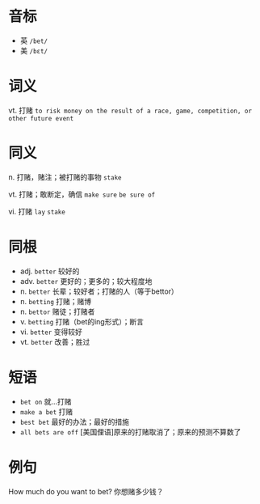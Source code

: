 # 音标

- 英 `/bet/`
- 美 `/bɛt/`

# 词义

vt. 打赌
`to risk money on the result of a race, game, competition, or other future event`

# 同义

n. 打赌，赌注；被打赌的事物
`stake`

vt. 打赌；敢断定，确信
`make sure` `be sure of`

vi. 打赌
`lay` `stake`

# 同根

- adj. `better` 较好的
- adv. `better` 更好的；更多的；较大程度地
- n. `better` 长辈；较好者；打赌的人（等于bettor）
- n. `betting` 打赌；赌博
- n. `bettor` 赌徒；打赌者
- v. `betting` 打赌（bet的ing形式）；断言
- vi. `better` 变得较好
- vt. `better` 改善；胜过

# 短语

- `bet on` 就…打赌
- `make a bet` 打赌
- `best bet` 最好的办法；最好的措施
- `all bets are off` [美国俚语]原来的打赌取消了；原来的预测不算数了

# 例句

How much do you want to bet?
你想赌多少钱？


